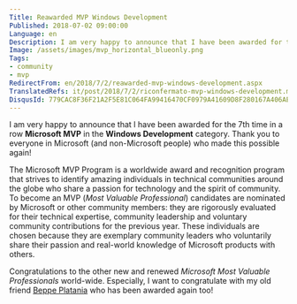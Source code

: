```yaml
---
Title: Reawarded MVP Windows Development
Published: 2018-07-02 09:00:00
Language: en
Description: I am very happy to announce that I have been awarded for the 7th time in a row Microsoft MVP in the Windows Development category. Thank you to everyone in Microsoft (and non-Microsoft people) who made this possible again!
Image: /assets/images/mvp_horizontal_blueonly.png
Tags:
- community
- mvp
RedirectFrom: en/2018/7/2/reawarded-mvp-windows-development.aspx
TranslatedRefs: it/post/2018/7/2/riconfermato-mvp-windows-development.md
DisqusId: 779CAC8F36F21A2F5E81C064FA99416470CF0979A41609D8F280167A406AE4BF
---
```

I am very happy to announce that I have been awarded for the 7th time in a row **Microsoft MVP** in the **Windows Development** category. Thank you to everyone in Microsoft (and non-Microsoft people) who made this possible again!

The Microsoft MVP Program is a worldwide award and recognition program that strives to identify amazing individuals in technical communities around the globe who share a passion for technology and the spirit of community. To become an MVP (*Most Valuable Professional*) candidates are nominated by Microsoft or other community members: they are rigorously evaluated for their technical expertise, community leadership and voluntary community contributions for the previous year. These individuals are chosen because they are exemplary community leaders who voluntarily share their passion and real-world knowledge of Microsoft products with others.

Congratulations to the other new and renewed *Microsoft Most Valuable Professionals* world-wide. Especially, I want to congratulate with my old friend <a href="http://beppeplatania.com" target="_blank">Beppe Platania</a> who has been awarded again too!